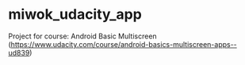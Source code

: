 # miwok_udacity_app

Project for course: Android Basic Multiscreen (https://www.udacity.com/course/android-basics-multiscreen-apps--ud839) 


